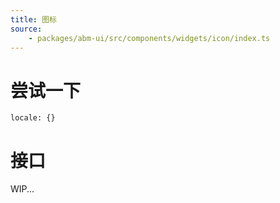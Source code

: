 ```yaml
---
title: 图标
source:
	- packages/abm-ui/src/components/widgets/icon/index.ts
---
```


# 尝试一下
```demo components/widgets/icon
locale: {}
```

# 接口

WIP...
